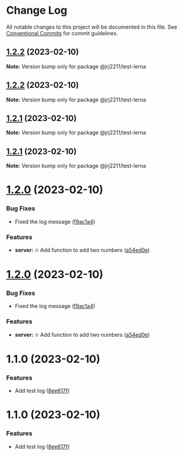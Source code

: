 # Change Log

All notable changes to this project will be documented in this file.
See [Conventional Commits](https://conventionalcommits.org) for commit guidelines.

## [1.2.2](https://github.com/jrj2211/test-lerna/compare/v1.2.1...v1.2.2) (2023-02-10)

**Note:** Version bump only for package @jrj2211/test-lerna





## [1.2.2](https://github.com/jrj2211/test-lerna/compare/v1.2.1...v1.2.2) (2023-02-10)

**Note:** Version bump only for package @jrj2211/test-lerna





## [1.2.1](https://github.com/jrj2211/test-lerna/compare/v1.2.0...v1.2.1) (2023-02-10)

**Note:** Version bump only for package @jrj2211/test-lerna





## [1.2.1](https://github.com/jrj2211/test-lerna/compare/v1.2.0...v1.2.1) (2023-02-10)

**Note:** Version bump only for package @jrj2211/test-lerna





# [1.2.0](https://github.com/jrj2211/test-lerna/compare/v1.1.0...v1.2.0) (2023-02-10)


### Bug Fixes

* Fixed the log message ([f9ac1a4](https://github.com/jrj2211/test-lerna/commit/f9ac1a49ca59b33e7fa2344f24acc64393e4ef75))


### Features

* **server:** :fire: Add function to add two numbers ([a54ed0e](https://github.com/jrj2211/test-lerna/commit/a54ed0ef799aedb14253885d224428acd466eb87))





# [1.2.0](https://github.com/jrj2211/test-lerna/compare/v1.1.0...v1.2.0) (2023-02-10)


### Bug Fixes

* Fixed the log message ([f9ac1a4](https://github.com/jrj2211/test-lerna/commit/f9ac1a49ca59b33e7fa2344f24acc64393e4ef75))


### Features

* **server:** :fire: Add function to add two numbers ([a54ed0e](https://github.com/jrj2211/test-lerna/commit/a54ed0ef799aedb14253885d224428acd466eb87))





# 1.1.0 (2023-02-10)


### Features

* Add test log ([8ee617f](https://github.com/jrj2211/test-lerna/commit/8ee617f4830d744a61c446a7bc975e0f010f06b6))





# 1.1.0 (2023-02-10)


### Features

* Add test log ([8ee617f](https://github.com/jrj2211/test-lerna/commit/8ee617f4830d744a61c446a7bc975e0f010f06b6))
